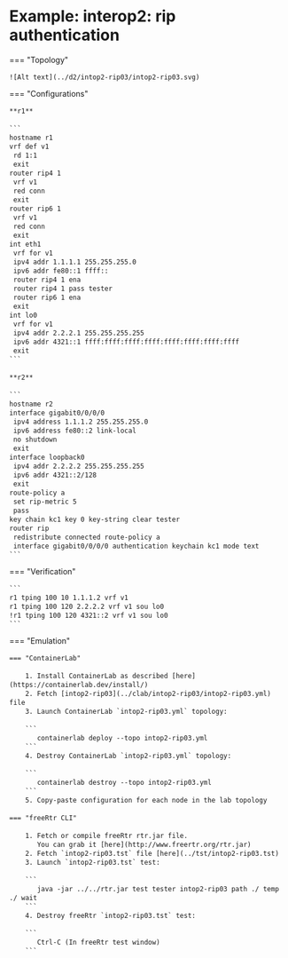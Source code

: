 # Example: interop2: rip authentication

=== "Topology"

    ![Alt text](../d2/intop2-rip03/intop2-rip03.svg)

=== "Configurations"

    **r1**

    ```
    hostname r1
    vrf def v1
     rd 1:1
     exit
    router rip4 1
     vrf v1
     red conn
     exit
    router rip6 1
     vrf v1
     red conn
     exit
    int eth1
     vrf for v1
     ipv4 addr 1.1.1.1 255.255.255.0
     ipv6 addr fe80::1 ffff::
     router rip4 1 ena
     router rip4 1 pass tester
     router rip6 1 ena
     exit
    int lo0
     vrf for v1
     ipv4 addr 2.2.2.1 255.255.255.255
     ipv6 addr 4321::1 ffff:ffff:ffff:ffff:ffff:ffff:ffff:ffff
     exit
    ```

    **r2**

    ```
    hostname r2
    interface gigabit0/0/0/0
     ipv4 address 1.1.1.2 255.255.255.0
     ipv6 address fe80::2 link-local
     no shutdown
     exit
    interface loopback0
     ipv4 addr 2.2.2.2 255.255.255.255
     ipv6 addr 4321::2/128
     exit
    route-policy a
     set rip-metric 5
     pass
    key chain kc1 key 0 key-string clear tester
    router rip
     redistribute connected route-policy a
     interface gigabit0/0/0/0 authentication keychain kc1 mode text
    ```

=== "Verification"

    ```
    r1 tping 100 10 1.1.1.2 vrf v1
    r1 tping 100 120 2.2.2.2 vrf v1 sou lo0
    !r1 tping 100 120 4321::2 vrf v1 sou lo0
    ```

=== "Emulation"

    === "ContainerLab"

        1. Install ContainerLab as described [here](https://containerlab.dev/install/)  
        2. Fetch [intop2-rip03](../clab/intop2-rip03/intop2-rip03.yml) file  
        3. Launch ContainerLab `intop2-rip03.yml` topology:  

        ```
           containerlab deploy --topo intop2-rip03.yml  
        ```
        4. Destroy ContainerLab `intop2-rip03.yml` topology:  

        ```
           containerlab destroy --topo intop2-rip03.yml  
        ```
        5. Copy-paste configuration for each node in the lab topology

    === "freeRtr CLI"

        1. Fetch or compile freeRtr rtr.jar file.  
           You can grab it [here](http://www.freertr.org/rtr.jar)  
        2. Fetch `intop2-rip03.tst` file [here](../tst/intop2-rip03.tst)  
        3. Launch `intop2-rip03.tst` test:  

        ```
           java -jar ../../rtr.jar test tester intop2-rip03 path ./ temp ./ wait
        ```
        4. Destroy freeRtr `intop2-rip03.tst` test:  

        ```
           Ctrl-C (In freeRtr test window)
        ```

